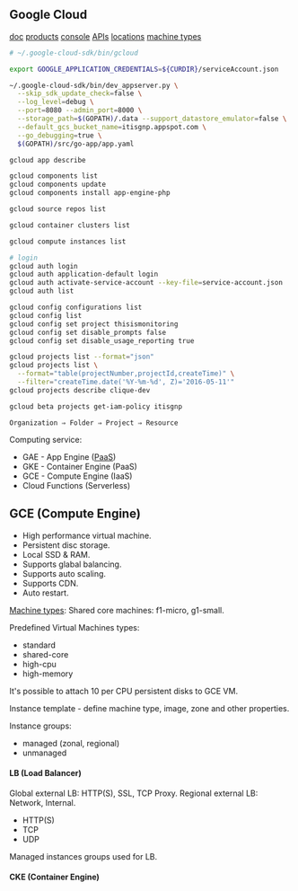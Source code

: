 Google Cloud
-

[doc](https://cloud.google.com/sdk/gcloud/)
[products](https://cloud.google.com/products/)
[console](https://console.cloud.google.com/)
[APIs](https://developers.google.com/api-client-library/)
[locations](https://cloud.google.com/about/locations/)
[machine types](https://cloud.google.com/compute/docs/machine-types)

````bash
# ~/.google-cloud-sdk/bin/gcloud

export GOOGLE_APPLICATION_CREDENTIALS=${CURDIR}/serviceAccount.json

~/.google-cloud-sdk/bin/dev_appserver.py \
  --skip_sdk_update_check=false \
  --log_level=debug \
  --port=8080 --admin_port=8000 \
  --storage_path=$(GOPATH)/.data --support_datastore_emulator=false \
  --default_gcs_bucket_name=itisgnp.appspot.com \
  --go_debugging=true \
  $(GOPATH)/src/go-app/app.yaml

gcloud app describe

gcloud components list
gcloud components update
gcloud components install app-engine-php

gcloud source repos list

gcloud container clusters list

gcloud compute instances list

# login
gcloud auth login
gcloud auth application-default login
gcloud auth activate-service-account --key-file=service-account.json
gcloud auth list

gcloud config configurations list
gcloud config list
gcloud config set project thisismonitoring
gcloud config set disable_prompts false
gcloud config set disable_usage_reporting true

gcloud projects list --format="json"
gcloud projects list \
  --format="table(projectNumber,projectId,createTime)" \
  --filter="createTime.date('%Y-%m-%d', Z)='2016-05-11'"
gcloud projects describe clique-dev

gcloud beta projects get-iam-policy itisgnp
````

````
Organization ⇒ Folder ⇒ Project ⇒ Resource
````

Computing service:
* GAE - App Engine ([PaaS](https://twitter.com/cn007b/status/1024010042838851585))
* GKE - Container Engine (PaaS)
* GCE - Compute Engine (IaaS)
* Cloud Functions (Serverless)

## GCE (Compute Engine)

* High performance virtual machine.
* Persistent disc storage.
* Local SSD & RAM.
* Supports glabal balancing.
* Supports auto scaling.
* Supports CDN.
* Auto restart.

[Machine types](https://cloud.google.com/compute/docs/machine-types):
Shared core machines: f1-micro, g1-small.

Predefined Virtual Machines types:
* standard
* shared-core
* high-cpu
* high-memory

It's possible to attach 10 per CPU persistent disks to GCE VM.

Instance template - define machine type, image, zone
and other properties.

Instance groups:
* managed (zonal, regional)
* unmanaged

#### LB (Load Balancer)

Global external LB: HTTP(S), SSL, TCP Proxy.
Regional external LB: Network, Internal.

* HTTP(S)
* TCP
* UDP

Managed instances groups used for LB.

#### CKE (Container Engine)
